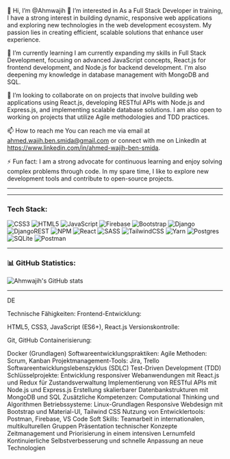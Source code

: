 👋 Hi, I’m @Ahmwajih
👀 I’m interested in
As a Full Stack Developer in training, I have a strong interest in building dynamic, responsive web applications and exploring new technologies in the web development ecosystem. My passion lies in creating efficient, scalable solutions that enhance user experience.

🌱 I’m currently learning
I am currently expanding my skills in Full Stack Development, focusing on advanced JavaScript concepts, React.js for frontend development, and Node.js for backend development. I'm also deepening my knowledge in database management with MongoDB and SQL.

💞️ I’m looking to collaborate on
on projects that involve building web applications using React.js, developing RESTful APIs with Node.js and Express.js, and implementing scalable database solutions. I am also open to working on projects that utilize Agile methodologies and TDD practices.

📫 How to reach me
You can reach me via email at ahmed.wajih.ben.smida@gmail.com or connect with me on LinkedIn at https://www.linkedin.com/in/ahmed-wajih-ben-smida.

⚡ Fun fact:
I am a strong advocate for continuous learning and enjoy solving complex problems through code. In my spare time, I like to explore new development tools and contribute to open-source projects.

----------------------------------------------------
---

### Tech Stack:

![CSS3](https://img.shields.io/badge/-CSS3-1572B6?style=for-the-badge&logo=css3&logoColor=white)
![HTML5](https://img.shields.io/badge/-HTML5-E34F26?style=for-the-badge&logo=html5&logoColor=white)
![JavaScript](https://img.shields.io/badge/-JavaScript-F7DF1E?style=for-the-badge&logo=javascript&logoColor=black)
![Firebase](https://img.shields.io/badge/-Firebase-FFCA28?style=for-the-badge&logo=firebase&logoColor=black)
![Bootstrap](https://img.shields.io/badge/-Bootstrap-563D7C?style=for-the-badge&logo=bootstrap&logoColor=white)
![Django](https://img.shields.io/badge/-Django-092E20?style=for-the-badge&logo=django&logoColor=white)
![DjangoREST](https://img.shields.io/badge/-Django%20REST-092E20?style=for-the-badge&logo=django&logoColor=white)
![NPM](https://img.shields.io/badge/-NPM-CB3837?style=for-the-badge&logo=npm&logoColor=white)
![React](https://img.shields.io/badge/-React-61DAFB?style=for-the-badge&logo=react&logoColor=black)
![SASS](https://img.shields.io/badge/-SASS-CC6699?style=for-the-badge&logo=sass&logoColor=white)
![TailwindCSS](https://img.shields.io/badge/-TailwindCSS-38B2AC?style=for-the-badge&logo=tailwind-css&logoColor=white)
![Yarn](https://img.shields.io/badge/-Yarn-2C8EBB?style=for-the-badge&logo=yarn&logoColor=white)
![Postgres](https://img.shields.io/badge/-Postgres-336791?style=for-the-badge&logo=postgresql&logoColor=white)
![SQLite](https://img.shields.io/badge/-SQLite-003B57?style=for-the-badge&logo=sqlite&logoColor=white)
![Postman](https://img.shields.io/badge/-Postman-FF6C37?style=for-the-badge&logo=postman&logoColor=white)

---

### 📊 GitHub Statistics:
![Ahmwajih's GitHub stats](https://github-readme-stats.vercel.app/api?username=Ahmwajih&show_icons=true&theme=radical)



---------------------------
DE

Technische Fähigkeiten:
Frontend-Entwicklung:

HTML5, CSS3, JavaScript (ES6+), React.js
Versionskontrolle:

Git, GitHub
Containerisierung:

Docker (Grundlagen)
Softwareentwicklungspraktiken:
Agile Methoden: Scrum, Kanban
Projektmanagement-Tools: Jira, Trello
Softwareentwicklungslebenszyklus (SDLC)
Test-Driven Development (TDD)
Schlüsselprojekte:
Entwicklung responsiver Webanwendungen mit React.js und Redux für Zustandsverwaltung
Implementierung von RESTful APIs mit Node.js und Express.js
Erstellung skalierbarer Datenbankstrukturen mit MongoDB und SQL
Zusätzliche Kompetenzen:
Computational Thinking und Algorithmen
Betriebssysteme: Linux-Grundlagen
Responsive Webdesign mit Bootstrap und Material-UI, Tailwind CSS
Nutzung von Entwicklertools: Postman, Firebase, VS Code
Soft Skills:
Teamarbeit in internationalen, multikulturellen Gruppen
Präsentation technischer Konzepte
Zeitmanagement und Priorisierung in einem intensiven Lernumfeld
Kontinuierliche Selbstverbesserung und schnelle Anpassung an neue Technologien

